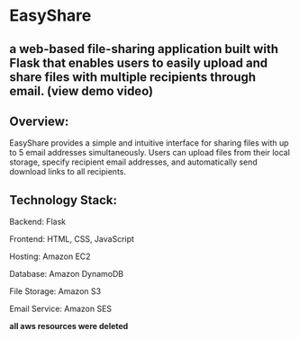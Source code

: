 # EasyShare

 a web-based file-sharing application built with Flask that enables users to easily upload and share files with multiple recipients through email. (view demo video)
-----------------------------------------
Overview:
-----
EasyShare provides a simple and intuitive interface for sharing files with up to 5 email addresses simultaneously. Users can upload files from their local storage, specify recipient email addresses, and automatically send download links to all recipients.

Technology Stack:
-----
Backend: Flask 

Frontend: HTML, CSS, JavaScript

Hosting: Amazon EC2

Database: Amazon DynamoDB

File Storage: Amazon S3

Email Service: Amazon SES 

**all aws resources were deleted**
